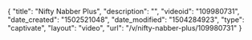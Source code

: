 {
    "title": "Nifty Nabber Plus",
    "description": "",
    "videoid": "109980731",
    "date_created": "1502521048",
    "date_modified": "1504284923",
    "type": "captivate",
    "layout": "video",
    "url": "\/v\/nifty-nabber-plus\/109980731"
}
